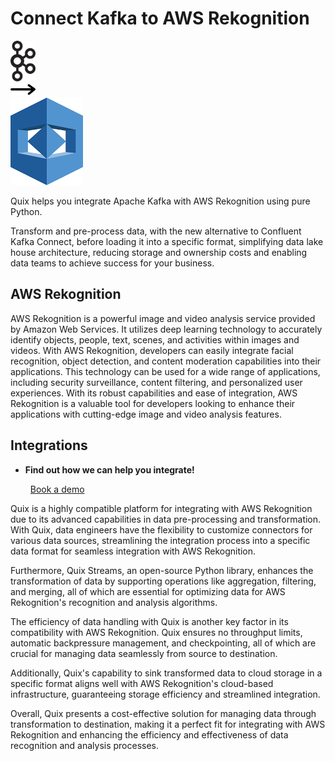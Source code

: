 # Connect Kafka to AWS Rekognition

<div class="connect-images cards blog-grid-card" markdown>
<div>
<img src="../images/kafka_logo.png" width="40px" />
</div>
<div>
<img src="../images/arrow.svg" width="40px" />
</div>
<div>
<img src="./images/aws-rekognition_1.jpg" />
</div>
</div>

Quix helps you integrate Apache Kafka with AWS Rekognition using pure Python.

Transform and pre-process data, with the new alternative to Confluent Kafka Connect, before loading it into a specific format, simplifying data lake house architecture, reducing storage and ownership costs and enabling data teams to achieve success for your business.

## AWS Rekognition

AWS Rekognition is a powerful image and video analysis service provided by Amazon Web Services. It utilizes deep learning technology to accurately identify objects, people, text, scenes, and activities within images and videos. With AWS Rekognition, developers can easily integrate facial recognition, object detection, and content moderation capabilities into their applications. This technology can be used for a wide range of applications, including security surveillance, content filtering, and personalized user experiences. With its robust capabilities and ease of integration, AWS Rekognition is a valuable tool for developers looking to enhance their applications with cutting-edge image and video analysis features.

## Integrations

<div class="grid cards" markdown>

- __Find out how we can help you integrate!__

    <a class="md-button md-button--primary" href="https://quix.io/book-a-demo" target="_blank" style="margin:.5rem;">Book a demo</a>

</div>


Quix is a highly compatible platform for integrating with AWS Rekognition due to its advanced capabilities in data pre-processing and transformation. With Quix, data engineers have the flexibility to customize connectors for various data sources, streamlining the integration process into a specific data format for seamless integration with AWS Rekognition.

Furthermore, Quix Streams, an open-source Python library, enhances the transformation of data by supporting operations like aggregation, filtering, and merging, all of which are essential for optimizing data for AWS Rekognition's recognition and analysis algorithms.

The efficiency of data handling with Quix is another key factor in its compatibility with AWS Rekognition. Quix ensures no throughput limits, automatic backpressure management, and checkpointing, all of which are crucial for managing data seamlessly from source to destination.

Additionally, Quix's capability to sink transformed data to cloud storage in a specific format aligns well with AWS Rekognition's cloud-based infrastructure, guaranteeing storage efficiency and streamlined integration.

Overall, Quix presents a cost-effective solution for managing data through transformation to destination, making it a perfect fit for integrating with AWS Rekognition and enhancing the efficiency and effectiveness of data recognition and analysis processes.

